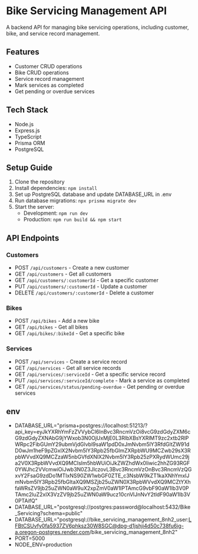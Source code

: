 # Bike Servicing Management API

A backend API for managing bike servicing operations, including customer, bike, and service record management.

## Features

- Customer CRUD operations
- Bike CRUD operations
- Service record management
- Mark services as completed
- Get pending or overdue services

## Tech Stack

- Node.js
- Express.js
- TypeScript
- Prisma ORM
- PostgreSQL

## Setup Guide

1. Clone the repository
2. Install dependencies: `npm install`
3. Set up PostgreSQL database and update DATABASE_URL in .env
4. Run database migrations: `npx prisma migrate dev`
5. Start the server:
   - Development: `npm run dev`
   - Production: `npm run build && npm start`

## API Endpoints

### Customers
- POST `/api/customers` - Create a new customer
- GET `/api/customers` - Get all customers
- GET `/api/customers/:customerId` - Get a specific customer
- PUT `/api/customers/:customerId` - Update a customer
- DELETE `/api/customers/:customerId` - Delete a customer

### Bikes
- POST `/api/bikes` - Add a new bike
- GET `/api/bikes` - Get all bikes
- GET `/api/bikes/:bikeId` - Get a specific bike

### Services
- POST `/api/services` - Create a service record
- GET `/api/services` - Get all service records
- GET `/api/services/:serviceId` - Get a specific service record
- PUT `/api/services/:serviceId/complete` - Mark a service as completed
- GET `/api/services/status/pending-overdue` - Get pending or overdue services

## env
- DATABASE_URL="prisma+postgres://localhost:51213/?api_key=eyJkYXRhYmFzZVVybCI6InBvc3RncmVzOi8vcG9zdGdyZXM6cG9zdGdyZXNAbG9jYWxob3N0OjUxMjE0L3RlbXBsYXRlMT9zc2xtb2RlPWRpc2FibGUmY29ubmVjdGlvbl9saW1pdD0xJmNvbm5lY3RfdGltZW91dD0wJm1heF9pZGxlX2Nvbm5lY3Rpb25fbGlmZXRpbWU9MCZwb29sX3RpbWVvdXQ9MCZzaW5nbGVfdXNlX2Nvbm5lY3Rpb25zPXRydWUmc29ja2V0X3RpbWVvdXQ9MCIsIm5hbWUiOiJkZWZhdWx0Iiwic2hhZG93RGF0YWJhc2VVcmwiOiJwb3N0Z3JlczovL3Bvc3RncmVzOnBvc3RncmVzQGxvY2FsaG9zdDo1MTIxNS90ZW1wbGF0ZTE_c3NsbW9kZT1kaXNhYmxlJmNvbm5lY3Rpb25fbGltaXQ9MSZjb25uZWN0X3RpbWVvdXQ9MCZtYXhfaWRsZV9jb25uZWN0aW9uX2xpZmV0aW1lPTAmcG9vbF90aW1lb3V0PTAmc2luZ2xlX3VzZV9jb25uZWN0aW9ucz10cnVlJnNvY2tldF90aW1lb3V0PTAifQ"
- DATABASE_URL="postgresql://postgres:password@localhost:5432/Bike_Servicing?schema=public"
- DATABASE_URL="postgresql://bike_servicing_management_8nh2_user:LFBtCSUvfy0fa5937ZV6phksz30W8SGC@dpg-d1jshji4d50c738fu6ig-a.oregon-postgres.render.com/bike_servicing_management_8nh2"
- PORT=5000
- NODE_ENV=production